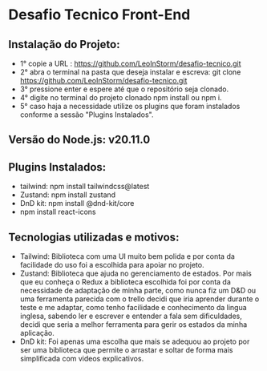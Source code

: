 # Desafio Tecnico Front-End

## Instalação do Projeto:

- 1° copie a URL : https://github.com/LeoInStorm/desafio-tecnico.git
- 2° abra o terminal na pasta que deseja instalar e escreva: git clone https://github.com/LeoInStorm/desafio-tecnico.git
- 3° pressione enter e espere até que o repositório seja clonado.
- 4° digite no terminal do projeto clonado npm install ou npm i.
- 5° caso haja a necessidade utilize os plugins que foram instalados conforme a sessão "Plugins Instalados".


## Versão do Node.js: v20.11.0

## Plugins Instalados: 
- tailwind: npm install tailwindcss@latest
- Zustand: npm install zustand
- DnD kit: npm install @dnd-kit/core
- npm install react-icons


## Tecnologias utilizadas e motivos:

- Tailwind: Biblioteca com uma UI muito bem polida e por conta da facilidade do uso foi a escolhida para apoiar no projeto.
- Zustand: Biblioteca que ajuda no gerenciamento de estados. Por mais que eu conheça o Redux a biblioteca escolhida foi por conta da necessidade de adaptação de minha parte,
como nunca fiz um D&D ou uma ferramenta parecida com o trello decidi que iria aprender durante o teste e me adaptar, como tenho facilidade e conhecimento da lingua inglesa, sabendo ler e escrever e entender a fala sem dificuldades, decidi que seria a melhor ferramenta para gerir os estados da minha aplicação.
- DnD kit: Foi apenas uma escolha que mais se adequou ao projeto por ser uma biblioteca que permite o arrastar e soltar de forma mais simplificada com videos explicativos.



```

